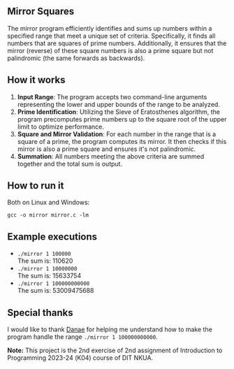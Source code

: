 ## Mirror Squares

The mirror program efficiently identifies and sums up numbers within a specified range that meet a unique set of criteria. Specifically, it finds all numbers that are squares of prime numbers. Additionally, it ensures that the mirror (reverse) of these square numbers is also a prime square but not palindromic (the same forwards as backwards).

## How it works

1. **Input Range**: The program accepts two command-line arguments representing the lower and upper bounds of the range to be analyzed.
2. **Prime Identification**: Utilizing the Sieve of Eratosthenes algorithm, the program precomputes prime numbers up to the square root of the upper limit to optimize performance.
3. **Square and Mirror Validation**: For each number in the range that is a square of a prime, the program computes its mirror. It then checks if this mirror is also a prime square and ensures it's not palindromic.
4. **Summation**: All numbers meeting the above criteria are summed together and the total sum is output.

## How to run it

Both on Linux and Windows: 

`gcc -o mirror mirror.c -lm`

## Example executions

- `./mirror 1 100000`<br>
The sum is: 110620
- `./mirror 1 10000000`<br>
The sum is: 15633754
- `./mirror 1 100000000000`<br>
The sum is: 53009475688

## Special thanks

I would like to thank [Danae](https://github.com/danaemav) for helping me understand how to make the program handle the range `./mirror 1 100000000000`.

**Note:** This project is the 2nd exercise of 2nd assignment of Introduction to Programming 2023-24 (Κ04) course of DIT NKUA.